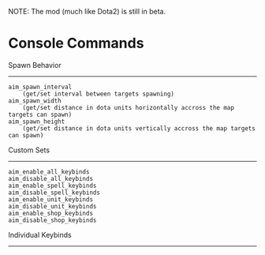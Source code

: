 NOTE: The mod (much like Dota2) is still in beta.

Console Commands
===========================================

Spawn Behavior
___________________________________
    aim_spawn_interval 
        (get/set interval between targets spawning)
    aim_spawn_width
        (get/set distance in dota units horizontally accross the map targets can spawn)
    aim_spawn_height
        (get/set distance in dota units vertically accross the map targets can spawn)

Custom Sets               
___________________________________
    aim_enable_all_keybinds
    aim_disable_all_keybinds
    aim_enable_spell_keybinds
    aim_disable_spell_keybinds
    aim_enable_unit_keybinds
    aim_disable_unit_keybinds
    aim_enable_shop_keybinds
    aim_disable_shop_keybinds

Individual Keybinds
___________________________________
